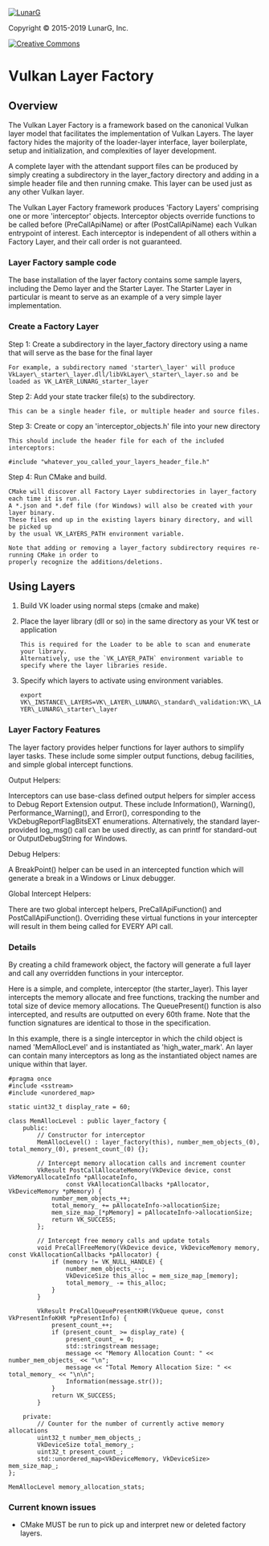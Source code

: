 <!-- markdownlint-disable MD041 -->
[![LunarG][1]][2]

[1]: https://vulkan.lunarg.com/img/LunarGLogo.png "www.LunarG.com"
[2]: https://www.LunarG.com/

Copyright &copy; 2015-2019 LunarG, Inc.

[![Creative Commons][3]][4]

[3]: https://i.creativecommons.org/l/by-nd/4.0/88x31.png "Creative Commons License"
[4]: https://creativecommons.org/licenses/by-nd/4.0/

# Vulkan Layer Factory

## Overview

The Vulkan Layer Factory is a framework based on the canonical Vulkan layer model that
facilitates the implementation of Vulkan Layers. The layer factory hides the majority of the
loader-layer interface, layer boilerplate, setup and initialization, and complexities
of layer development.

A complete layer with the attendant support files can be produced by simply creating a
subdirectory in the layer\_factory directory and adding in a simple header file
and then running cmake. This layer can be used just as any other Vulkan layer.

The Vulkan Layer Factory framework produces 'Factory Layers' comprising one or more
'interceptor' objects. Interceptor objects override functions to be called before (PreCallApiName)
or after (PostCallApiName) each Vulkan entrypoint of interest. Each interceptor is independent
of all others within a Factory Layer, and their call order is not guaranteed.

### Layer Factory sample code

The base installation of the layer factory contains some sample layers, including
the Demo layer and the Starter Layer. The Starter Layer in particular is meant to serve as
an example of a very simple layer implementation.


### Create a Factory Layer


Step 1: Create a subdirectory in the layer\_factory directory using a name that will serve as the base
for the final layer

    For example, a subdirectory named 'starter\_layer' will produce VkLayer\_starter\_layer.dll/libVkLayer\_starter\_layer.so and be loaded as VK_LAYER_LUNARG_starter_layer

Step 2: Add your state tracker file(s) to the subdirectory.

    This can be a single header file, or multiple header and source files.

Step 3: Create or copy an 'interceptor\_objects.h' file into your new directory

    This should include the header file for each of the included interceptors:

    #include "whatever_you_called_your_layers_header_file.h"

Step 4: Run CMake and build.

    CMake will discover all Factory Layer subdirectories in layer_factory each time it is run.
    A *.json and *.def file (for Windows) will also be created with your layer binary.
    These files end up in the existing layers binary directory, and will be picked up
    by the usual VK_LAYERS_PATH environment variable.

    Note that adding or removing a layer_factory subdirectory requires re-running CMake in order to
    properly recognize the additions/deletions.

## Using Layers

1. Build VK loader using normal steps (cmake and make)
2. Place the layer library (dll or so) in the same directory as your VK test or application

       This is required for the Loader to be able to scan and enumerate your library.
       Alternatively, use the `VK_LAYER_PATH` environment variable to specify where the layer libraries reside.

3. Specify which layers to activate using environment variables.

    `export VK\_INSTANCE\_LAYERS=VK\_LAYER\_LUNARG\_standard\_validation:VK\_LAYER\_LUNARG\_starter\_layer`


### Layer Factory Features

The layer factory provides helper functions for layer authors to simplify layer tasks. These include some
simpler output functions, debug facilities, and simple global intercept functions.


Output Helpers:

Interceptors can use base-class defined output helpers for simpler access to Debug Report Extension output.
These include Information(), Warning(), Performance\_Warning(), and Error(), corresponding to the
VkDebugReportFlagBitsEXT enumerations. Alternatively, the standard layer-provided log\_msg() call can be used
directly, as can printf for standard-out or OutputDebugString for Windows.

Debug Helpers:

A BreakPoint() helper can be used in an intercepted function which will generate a break in a Windows or Linux
debugger.

Global Intercept Helpers:

There are two global intercept helpers, PreCallApiFunction() and PostCallApiFunction(). Overriding these virtual
functions in your intercepter will result in them being called for EVERY API call.

### Details

By creating a child framework object, the factory will generate a full layer and call any overridden functions
in your interceptor.

Here is a simple, and complete, interceptor (the starter\_layer). This layer intercepts the memory allocate and free
functions, tracking the number and total size of device memory allocations. The QueuePresent() function is also intercepted, and
results are outputted on every 60th frame.  Note that the function signatures are identical to those in the specification.

In this example, there is a single interceptor in which the child object is named 'MemAllocLevel' and is instantiated as
'high\_water\_mark'. An layer can contain many interceptors as long as the instantiated object names are unique within that layer.


    #pragma once
    #include <sstream>
    #include <unordered_map>

    static uint32_t display_rate = 60;

    class MemAllocLevel : public layer_factory {
        public:
            // Constructor for interceptor
            MemAllocLevel() : layer_factory(this), number_mem_objects_(0), total_memory_(0), present_count_(0) {};

            // Intercept memory allocation calls and increment counter
            VkResult PostCallAllocateMemory(VkDevice device, const VkMemoryAllocateInfo *pAllocateInfo,
                    const VkAllocationCallbacks *pAllocator, VkDeviceMemory *pMemory) {
                number_mem_objects_++;
                total_memory_ += pAllocateInfo->allocationSize;
                mem_size_map_[*pMemory] = pAllocateInfo->allocationSize;
                return VK_SUCCESS;
            };

            // Intercept free memory calls and update totals
            void PreCallFreeMemory(VkDevice device, VkDeviceMemory memory, const VkAllocationCallbacks *pAllocator) {
                if (memory != VK_NULL_HANDLE) {
                    number_mem_objects_--;
                    VkDeviceSize this_alloc = mem_size_map_[memory];
                    total_memory_ -= this_alloc;
                }
            }

            VkResult PreCallQueuePresentKHR(VkQueue queue, const VkPresentInfoKHR *pPresentInfo) {
                present_count_++;
                if (present_count_ >= display_rate) {
                    present_count_ = 0;
                    std::stringstream message;
                    message << "Memory Allocation Count: " << number_mem_objects_ << "\n";
                    message << "Total Memory Allocation Size: " << total_memory_ << "\n\n";
                    Information(message.str());
                }
                return VK_SUCCESS;
            }

        private:
            // Counter for the number of currently active memory allocations
            uint32_t number_mem_objects_;
            VkDeviceSize total_memory_;
            uint32_t present_count_;
            std::unordered_map<VkDeviceMemory, VkDeviceSize> mem_size_map_;
    };

    MemAllocLevel memory_allocation_stats;

### Current known issues

 * CMake MUST be run to pick up and interpret new or deleted factory layers.


